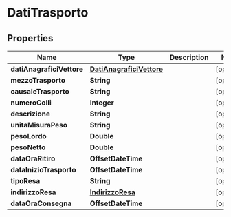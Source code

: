 

# DatiTrasporto


## Properties

| Name | Type | Description | Notes |
|------------ | ------------- | ------------- | -------------|
|**datiAnagraficiVettore** | [**DatiAnagraficiVettore**](DatiAnagraficiVettore.md) |  |  [optional] |
|**mezzoTrasporto** | **String** |  |  [optional] |
|**causaleTrasporto** | **String** |  |  [optional] |
|**numeroColli** | **Integer** |  |  [optional] |
|**descrizione** | **String** |  |  [optional] |
|**unitaMisuraPeso** | **String** |  |  [optional] |
|**pesoLordo** | **Double** |  |  [optional] |
|**pesoNetto** | **Double** |  |  [optional] |
|**dataOraRitiro** | **OffsetDateTime** |  |  [optional] |
|**dataInizioTrasporto** | **OffsetDateTime** |  |  [optional] |
|**tipoResa** | **String** |  |  [optional] |
|**indirizzoResa** | [**IndirizzoResa**](IndirizzoResa.md) |  |  [optional] |
|**dataOraConsegna** | **OffsetDateTime** |  |  [optional] |




